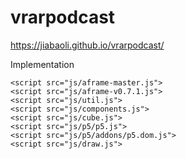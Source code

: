 # vrarpodcast

https://jiabaoli.github.io/vrarpodcast/

Implementation

	<script src="js/aframe-master.js">
	<script src="js/aframe-v0.7.1.js">
	<script src="js/util.js">
	<script src="js/components.js">
	<script src="js/cube.js">
	<script src="js/p5/p5.js">
	<script src="js/p5/addons/p5.dom.js">
	<script src="js/draw.js">
  <script src="js/bubble.js">
  <script src="js/bubble1.js">
  <script src="js/treemap.js">
  <script src="js/vis.js">
  <script src="js/vis-third.js"> 
  <script src="js/vis-fourth.js">
  <script src="js/vis.fifth.js">
  <script src="js/main.js">
  <css src="assets/css/custom.css">


# ${1:Project Name}
VR/AR podcast

Installation

Open the index.html file, wait a couple of minutes for the page to load.

Open the webpage on your phone to experience VR mode. Noted that only Chrome for Android is supported for webVR, iPhone users can’t spilt the screen. Read more here for the supported devices:
https://webvr.rocks/

Video link

https://vimeo.com/246911142


1. Download Zipfile from github and open it in your browser.
2. Direct link :https://jiabaoli.github.io/vrarpodcast/


Contributing
1. Fork it!
2. Create your feature branch: `git checkout -b my-new-feature`
3. Commit your changes: `git commit -am 'Add some feature'`
4. Push to the branch: `git push origin my-new-feature`
5. Submit a pull request 


Citation:
https://bl.ocks.org/ganezasan/52fced34d2182483995f0ca3960fe228
https://bl.ocks.org/john-guerra/0d81ccfd24578d5d563c55e785b3b40a
https://github.com/NUKnightLab/TimelineJS
https://trends.google.com/trends/
https://aframe.io/
https://p5js.org/
http://freewrite.bonnemarque.se/






License

(The Harvard Unimversity License)
Copyright (c) 2017 CS 171

